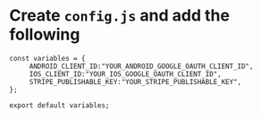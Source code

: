 # Create `config.js` and add the following

```
const variables = {
     ANDROID_CLIENT_ID:"YOUR_ANDROID_GOOGLE_OAUTH_CLIENT_ID",
     IOS_CLIENT_ID:"YOUR_IOS_GOOGLE_OAUTH_CLIENT_ID",
     STRIPE_PUBLISHABLE_KEY:"YOUR_STRIPE_PUBLISHABLE_KEY",
};

export default variables;
```
